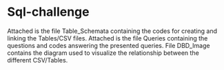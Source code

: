 # Sql-challenge

Attached is the file Table_Schemata containing the codes for creating and linking the Tables/CSV files.
Attached is the file Queries containing the questions and codes answering the presented queries.
File DBD_Image contains the diagram used to visualize the relationship between the different CSV/Tables.
